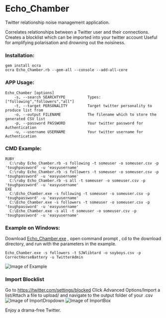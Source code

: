 # Echo_Chamber
Twitter relationship noise management application.

Correlates relationships between a Twitter user and their connections. 
Creates a blocklist which can be imported into your twitter account 
Useful for amplifying polarisation and drowning out the noisiness.

### Installation:
```
gem install ocra
ocra Echo_Chamber.rb --gem-all --console --add-all-core
```

### APP Usage:
```
Echo_Chamber [options]
    -s, --search SEARCHTYPE          Types: ["following","followers","all"]
    -t, --target PERSONALITY         Target twitter personality to produce list from
    -o, --output FILENAME            The filename which to store the generated CSV list
    -p, --password PASSWORD          Your twitter password for Authentication
    -u, --username USERNAME          Your twitter username for Authentication
```

### CMD Example:
```
RUBY
  C:\ruby Echo_Chamber.rb -s following -t someuser -o someuser.csv -p 'toughpassword' -u 'easyusername'
  C:\ruby Echo_Chamber.rb -s followers -t someuser -o someuser.csv -p 'toughpassword' -u 'easyusername'
  C:\ruby Echo_Chamber.rb -s all -t someuser -o someuser.csv -p 'toughpassword' -u 'easyusername'
EXE
  C:\Echo_Chamber.exe -s following -t someuser -o someuser.csv -p 'toughpassword' -u 'easyusername'
  C:\Echo_Chamber.exe -s followers -t someuser -o someuser.csv -p 'toughpassword' -u 'easyusername'
  C:\Echo_Chamber.exe -s all -t someuser -o someuser.csv -p 'toughpassword' -u 'easyusername'
```

### Example on Windows:
Download [Echo_Chamber.exe](https://github.com/illmob/Echo_Chamber/blob/master/bin/win/Echo_Chamber.exe)  , open command prompt , cd to the download directory, and run with the parameters in the example.
```
Echo_Chamber.exe -s followers -t SJWlibtard -o soyboys.csv -p CorrectHorseBattery -u TwitterAdmin
```
![Image of Example](https://i.imgur.com/mNfLjPK.png)

### Import Blocklist
Go to https://twitter.com/settings/blocked Click Advanced Options/Import a list/Attach a file to upload/ and navigate to the output folder of your .csv
![Image of ImportDropdown](https://i.imgur.com/iNSmWJI.png)
![Image of ImportBox](https://i.imgur.com/9eUEX1T.png)

Enjoy a drama-free Twitter.
